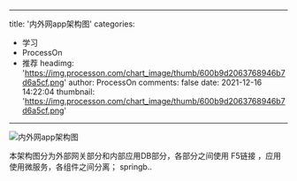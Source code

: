 
---
title: '内外网app架构图'
categories: 
 - 学习
 - ProcessOn
 - 推荐
headimg: 'https://img.processon.com/chart_image/thumb/600b9d2063768946b7d6a5cf.png'
author: ProcessOn
comments: false
date: 2021-12-16 14:22:04
thumbnail: 'https://img.processon.com/chart_image/thumb/600b9d2063768946b7d6a5cf.png'
---

<div>   
<img class="thumb" alt="内外网app架构图" src="https://img.processon.com/chart_image/thumb/600b9d2063768946b7d6a5cf.png" referrerpolicy="no-referrer">
<p>本架构图分为外部网关部分和内部应用DB部分，各部分之间使用 F5链接 ，应用使用微服务，各组件之间分离；
springb..</p>  
</div>
            